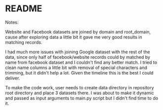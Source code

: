 # README

Notes: 

Website and Facebook datasets are joined by domain and root_domain, cause after exploring data a little bit it gave me very good results in matching records.

I had much more issues with joining Google dataset with the rest of the data, since only half of facebook/website records could by matched by name from facebook dataset and I couldn't find any better match. I tried to clean name columns a little bit with removal of special characters and trimming, but it didn't help a lot. Given the timeline this is the best I could deliver. 

To make the code work, user needs to create data directory in repository root directory and place 3 datasets there. I was about to make it dynamic and passed as input arguments to main.py script but I didn't find time to do it.